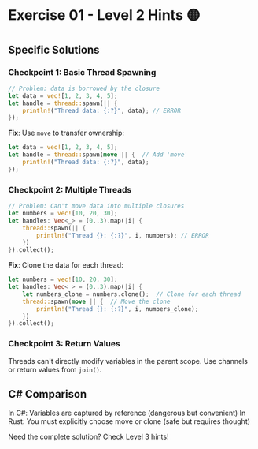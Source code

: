 # Exercise 01 - Level 2 Hints 🟡

## Specific Solutions

### Checkpoint 1: Basic Thread Spawning
```rust
// Problem: data is borrowed by the closure
let data = vec![1, 2, 3, 4, 5];
let handle = thread::spawn(|| {
    println!("Thread data: {:?}", data); // ERROR
});
```

**Fix**: Use `move` to transfer ownership:
```rust
let data = vec![1, 2, 3, 4, 5];
let handle = thread::spawn(move || {  // Add 'move'
    println!("Thread data: {:?}", data);
});
```

### Checkpoint 2: Multiple Threads
```rust
// Problem: Can't move data into multiple closures
let numbers = vec![10, 20, 30];
let handles: Vec<_> = (0..3).map(|i| {
    thread::spawn(|| {
        println!("Thread {}: {:?}", i, numbers); // ERROR
    })
}).collect();
```

**Fix**: Clone the data for each thread:
```rust
let numbers = vec![10, 20, 30];
let handles: Vec<_> = (0..3).map(|i| {
    let numbers_clone = numbers.clone();  // Clone for each thread
    thread::spawn(move || {  // Move the clone
        println!("Thread {}: {:?}", i, numbers_clone);
    })
}).collect();
```

### Checkpoint 3: Return Values
Threads can't directly modify variables in the parent scope. Use channels or return values from `join()`.

## C# Comparison

In C#: Variables are captured by reference (dangerous but convenient)
In Rust: You must explicitly choose move or clone (safe but requires thought)

Need the complete solution? Check Level 3 hints!